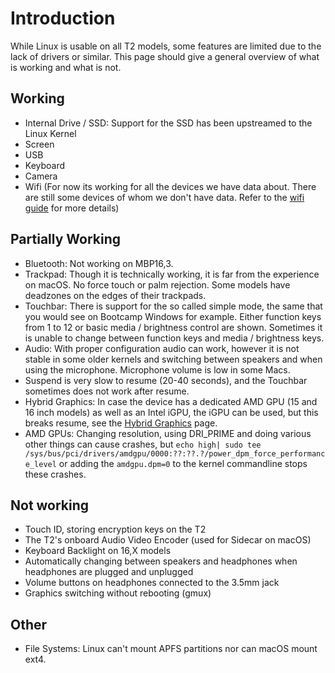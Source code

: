 # Introduction

While Linux is usable on all T2 models, some features are limited due to the lack of drivers or similar. This page should give a general overview of what is working and what is not.

## Working

- Internal Drive / SSD: Support for the SSD has been upstreamed to the Linux Kernel
- Screen
- USB
- Keyboard
- Camera
- Wifi (For now its working for all the devices we have data about. There are still some devices of whom we don't have data. Refer to the [wifi guide](https://wiki.t2linux.org/guides/wifi/) for more details)

## Partially Working

- Bluetooth: Not working on MBP16,3.
- Trackpad: Though it is technically working, it is far from the experience on macOS. No force touch or palm rejection. Some models have deadzones on the edges of their trackpads.
- Touchbar: There is support for the so called simple mode, the same that you would see on Bootcamp Windows for example. Either function keys from 1 to 12 or basic media / brightness control are shown. Sometimes it is unable to change between function keys and media / brightness keys.
- Audio: With proper configuration audio can work, however it is not stable in some older kernels and switching between speakers and when using the microphone. Microphone volume is low in some Macs.
- Suspend is very slow to resume (20-40 seconds), and the Touchbar sometimes does not work after resume.
- Hybrid Graphics: In case the device has a dedicated AMD GPU (15 and 16 inch models) as well as an Intel iGPU, the iGPU can be used, but this breaks resume, see the [Hybrid Graphics](https://wiki.t2linux.org/guides/hybrid-graphics/) page.
- AMD GPUs: Changing resolution, using DRI_PRIME and doing various other things can cause crashes, but `echo high| sudo tee /sys/bus/pci/drivers/amdgpu/0000:??:??.?/power_dpm_force_performance_level` or adding the `amdgpu.dpm=0` to the kernel commandline stops these crashes.

## Not working

- Touch ID, storing encryption keys on the T2
- The T2's onboard Audio Video Encoder (used for Sidecar on macOS)
- Keyboard Backlight on 16,X models
- Automatically changing between speakers and headphones when headphones are plugged and unplugged
- Volume buttons on headphones connected to the 3.5mm jack
- Graphics switching without rebooting (gmux)

## Other

- File Systems: Linux can't mount APFS partitions nor can macOS mount ext4.
